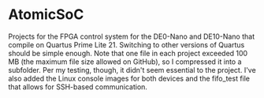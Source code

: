 # AtomicSoC
Projects for the FPGA control system for the DE0-Nano and DE10-Nano that compile on Quartus Prime Lite 21. Switching to other versions of Quartus should be simple enough. Note that one file in each project exceeded 100 MB (the maximum file size allowed on GitHub), so I compressed it into a subfolder. Per my testing, though, it didn't seem essential to the project. I've also added the Linux console images for both devices and the fifo_test file that allows for SSH-based communication.
